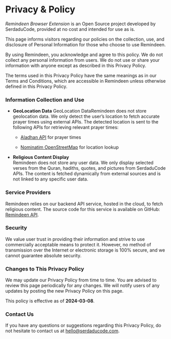 # Privacy & Policy

*Remindeen Browser Extension* is an Open Source project developed by SerdaduCode, provided at no cost and intended for use as is.

This page informs visitors regarding our policies on the collection, use, and disclosure of Personal Information for those who choose to use Remindeen.

By using Remindeen, you acknowledge and agree to this policy. We do not collect any personal information from users. We do not use or share your information with anyone except as described in this Privacy Policy.

The terms used in this Privacy Policy have the same meanings as in our Terms and Conditions, which are accessible in Remindeen unless otherwise defined in this Privacy Policy.

### Information Collection and Use

- **GeoLocation Data**
    GeoLocation DataRemindeen does not store geolocation data. We only detect the user’s location to fetch accurate prayer times using external APIs. The detected location is sent to the following APIs for retrieving relevant prayer times:

    - [Aladhan API](https://api.aladhan.com/v1/timings) for prayer times

    - [Nominatim OpenStreetMap](https://nominatim.openstreetmap.org/reverse) for location lookup

- **Religious Content Display**  
  Remindeen does not store any user data. We only display selected verses from the Quran, hadiths, quotes, and pictures from SerdaduCode APIs. The content is fetched dynamically from external sources and is not linked to any specific user data.

### Service Providers

Remindeen relies on our backend API service, hosted in the cloud, to fetch religious content. The source code for this service is available on GitHub: [Remindeen API](https://github.com/Dhyoga/al-quotes).

### Security

We value user trust in providing their information and strive to use commercially acceptable means to protect it. However, no method of transmission over the Internet or electronic storage is 100% secure, and we cannot guarantee absolute security.

### Changes to This Privacy Policy

We may update our Privacy Policy from time to time. You are advised to review this page periodically for any changes. We will notify users of any updates by posting the new Privacy Policy on this page.

This policy is effective as of **2024-03-08**.

### Contact Us

If you have any questions or suggestions regarding this Privacy Policy, do not hesitate to contact us at hello@serdaducode.com.

